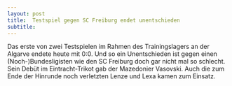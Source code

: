 ```yaml
---
layout: post
title:  Testspiel gegen SC Freiburg endet unentschieden
subtitle:  
---
```


Das erste von zwei Testspielen im Rahmen des Trainingslagers an der Algarve endete heute mit 0:0. Und so ein Unentschieden ist gegen einen (Noch-)Bundesligisten wie den SC Freiburg doch gar nicht mal so schlecht. Sein Debüt im Eintracht-Trikot gab der Mazedonier Vasovski. Auch die zum Ende der Hinrunde noch verletzten Lenze und Lexa kamen zum Einsatz.


